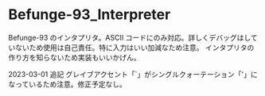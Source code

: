 # Befunge-93_Interpreter
Befunge-93 のインタプリタ。ASCII コードにのみ対応。詳しくデバッグはしていないため使用は自己責任。特に入力はいい加減なため注意。
インタプリタの作り方を知らないため実装もいいかげん。

2023-03-01 追記
グレイブアクセント「`」がシングルクォーテーション「'」になっているため注意。修正予定なし。
